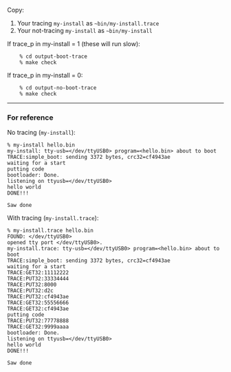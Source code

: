 Copy:

   1. Your tracing `my-install` as `~bin/my-install.trace`
   2. Your not-tracing `my-install` as `~bin/my-install`

If trace_p in my-install = 1 (these will run slow):  

        % cd output-boot-trace  
        % make check

If trace_p in my-install = 0:

        % cd output-no-boot-trace
        % make check


----------------------------------------------------------------------
### For reference

No tracing (`my-install`):

    % my-install hello.bin
    my-install: tty-usb=</dev/ttyUSB0> program=<hello.bin> about to boot
    TRACE:simple_boot: sending 3372 bytes, crc32=cf4943ae
    waiting for a start
    putting code
    bootloader: Done.
    listening on ttyusb=</dev/ttyUSB0>
    hello world
    DONE!!!
    
    Saw done

With tracing (`my-install.trace`):

    % my-install.trace hello.bin 
    FOUND: </dev/ttyUSB0>
    opened tty port </dev/ttyUSB0>.
    my-install.trace: tty-usb=</dev/ttyUSB0> program=<hello.bin> about to boot
    TRACE:simple_boot: sending 3372 bytes, crc32=cf4943ae
    waiting for a start
    TRACE:GET32:11112222
    TRACE:PUT32:33334444
    TRACE:PUT32:8000
    TRACE:PUT32:d2c
    TRACE:PUT32:cf4943ae
    TRACE:GET32:55556666
    TRACE:GET32:cf4943ae
    putting code
    TRACE:PUT32:77778888
    TRACE:GET32:9999aaaa
    bootloader: Done.
    listening on ttyusb=</dev/ttyUSB0>
    hello world
    DONE!!!
    
    Saw done
    
